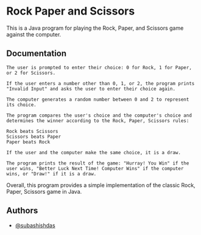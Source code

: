 
# Rock Paper and Scissors

This is a Java program for playing the Rock, Paper, and Scissors game against the computer. 


## Documentation

    The user is prompted to enter their choice: 0 for Rock, 1 for Paper, or 2 for Scissors.

    If the user enters a number other than 0, 1, or 2, the program prints "Invalid Input" and asks the user to enter their choice again.

    The computer generates a random number between 0 and 2 to represent its choice.

    The program compares the user's choice and the computer's choice and determines the winner according to the Rock, Paper, Scissors rules:

    Rock beats Scissors
    Scissors beats Paper
    Paper beats Rock

    If the user and the computer make the same choice, it is a draw.

    The program prints the result of the game: "Hurray! You Win" if the user wins, "Better Luck Next Time! Computer Wins" if the computer wins, or "Draw!" if it is a draw.

Overall, this program provides a simple implementation of the classic Rock, Paper, Scissors game in Java.


## Authors

- [@subashishdas](https://github.com/subashishdas)

